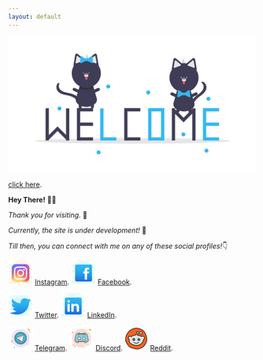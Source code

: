 ```yaml
---
layout: default
---
```


![WELCOME](./assets/img/welcome_cats.png)

[click here](./wish.html).

**Hey There!** 👋🏼

_Thank you for visiting._ 👏

_Currently, the site is under development!_ 🚧

*Till then, you can connect with me on any of these social profiles!*👇

![Instagram](./icons/icons8-instagram-50.png)
[Instagram](https://instagram.com/teekamsuthar).
![Facebook](./icons/icons8-facebook-old-50.png)
[Facebook](https://www.facebook.com/iteekamsuthar).

![Twitter](./icons/icons8-twitter-50.png)
[Twitter](https://twitter.com/Teekam_Suthar).
![LinkedIn](./icons/icons8-linkedin-50.png)
[LinkedIn](https://www.linkedin.com/in/teekam-suthar-59730b171/).

![Telegram](./icons/icons8_telegram_app_50px.png)
[Telegram](https://t.me/teekamsuthar).
![Discord](./icons/icons8_discord_50px.png)
[Discord](https://discord.gg/T33Qb7).
![Reddit](./icons/icons8_reddit_48px.png)
[Reddit](https://www.reddit.com/user/teekamsuthar).
